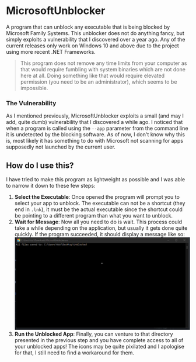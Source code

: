 # MicrosoftUnblocker
A program that can unblock any executable that is being blocked by Microsoft Family Systems. This unblocker does not do anything fancy, but simply exploits a vulnerability that I discovered over a year ago. Any of the current releases only work on Windows 10 and above due to the project using more recent .NET Frameworks. 

> This program does not remove any time limits from your computer as that would require fumbling with system binaries which are not done here at all. Doing something like that would require elevated permission (you need to be an administrator), which seems to be impossible.

### The Vulnerability
As I mentioned previously, MicrosoftUnblocker exploits a small (and may I add, quite dumb) vulnerability that I discovered a while ago. I noticed that when a program is called using the ``--app`` parameter from the command line it is undetected by the blocking software. As of now, I don't know why this is, most likely it has something to do with Microsoft not scanning for apps supposedly not launched by the current user.

## How do I use this?
I have tried to make this program as lightweight as possible and I was able to narrow it down to these few steps:
1. **Select the Executable**: Once opened the program will prompt you to select your app to unblock. The executable can not be a shortcut (they end in ``.lnk``), it must be the actual executable since the shortcut could be pointing to a different program than what you want to unblock.
2. **Wait for Message**: Now all you need to do is wait. This process could take a while depending on the application, but usually it gets done quite quickly. If the program succeeded, it should display a message like so: ![Screenshot1](https://github.com/Buff3rOverfl0w/MicrosoftUnblocker/blob/main/Images/Screenshot1.png) 
3. **Run the Unblocked App**: Finally, you can venture to that directory presented in the previous step and you have complete access to all of your unblocked apps! The icons may be quite pixilated and I apologise for that, I still need to find a workaround for them. 

